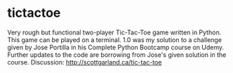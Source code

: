 # tictactoe
Very rough but functional two-player Tic-Tac-Toe game written in Python. This game can be played on a terminal. 1.0 was my solution to a challenge given by Jose Portilla in his Complete Python Bootcamp course on Udemy. Further updates to the code are borrowing from Jose's given solution in the course. Discussion: http://scottgarland.ca/tic-tac-toe
